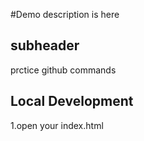 #Demo
description is here

## subheader
prctice github commands

## Local Development

1.open your index.html
